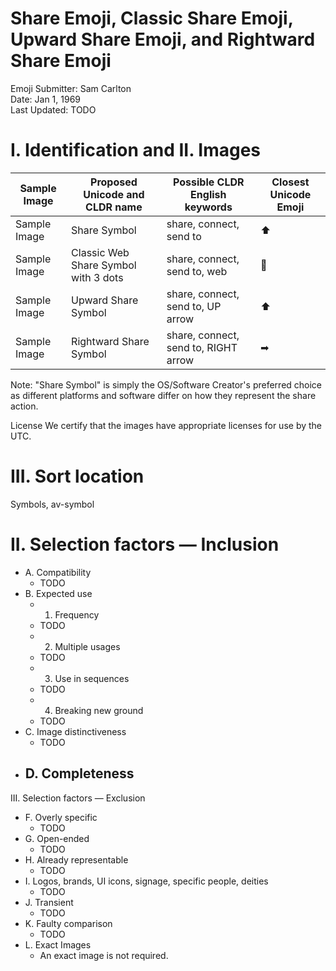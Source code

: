

# Share Emoji, Classic Share Emoji, Upward Share Emoji, and Rightward Share Emoji

Emoji Submitter: Sam Carlton
<br>
Date: Jan 1, 1969
<br>
Last Updated: TODO


# I. Identification and II. Images


| Sample Image | Proposed Unicode and CLDR name | Possible CLDR English keywords | Closest Unicode Emoji |
| --- | --- | --- | --- |
| Sample Image | Share Symbol | share, connect, send to | ⬆	|
| Sample Image | Classic Web Share Symbol with 3 dots | share, connect, send to, web | 🔗 |
| Sample Image | Upward Share Symbol | share, connect, send to, UP arrow | ⬆ |
| Sample Image | Rightward Share Symbol | share, connect, send to, RIGHT arrow | ➡ |

Note: "Share Symbol" is simply the OS/Software Creator's preferred choice as different platforms and software differ on how they represent the share action. 

License
We certify that the images have appropriate licenses for use by the UTC.


# III. Sort location
Symbols, av-symbol



# II. Selection factors — Inclusion

- A. Compatibility
  - TODO
- B. Expected use
  - 1. Frequency
  - TODO
  - 2. Multiple usages
  - TODO
  - 3. Use in sequences
  - TODO
  - 4. Breaking new ground
  - TODO
- C. Image distinctiveness
  - TODO
- D. Completeness
  - 


III. Selection factors — Exclusion

- F. Overly specific
  - TODO
- G. Open-ended
  - TODO
- H. Already representable
  - TODO
- I. Logos, brands, UI icons, signage, specific people, deities
  - TODO
- J. Transient
  - TODO
- K. Faulty comparison
  - TODO
- L. Exact Images
  - An exact image is not required.




